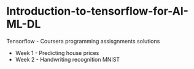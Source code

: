 # Introduction-to-tensorflow-for-AI-ML-DL

Tensorflow - Coursera programming assisgnments solutions

- Week 1 - Predicting house prices
- Week 2 - Handwriting recognition MNIST 
